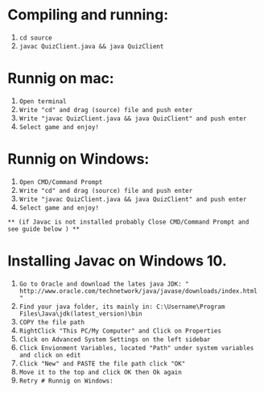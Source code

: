 # Compiling and running: 
1. ```cd source```
2. ```javac QuizClient.java && java QuizClient```

# Runnig on mac:
1. ```Open terminal```
2. ```Write "cd" and drag (source) file and push enter ```
3. ```Write "javac QuizClient.java && java QuizClient" and push enter```
4. ```Select game and enjoy! ```

# Runnig on Windows:
1. ```Open CMD/Command Prompt```
2. ```Write "cd" and drag (source) file and push enter ```
3. ```Write "javac QuizClient.java && java QuizClient" and push enter``` 
4. ```Select game and enjoy! ```

```** (if Javac is not installed probably Close CMD/Command Prompt and see guide below ) **```

# Installing Javac on Windows 10.
1. ```Go to Oracle and download the lates java JDK: " http://www.oracle.com/technetwork/java/javase/downloads/index.html "```
2. ```Find your java folder, its mainly in: C:\Username\Program Files\Java\jdk(latest_version)\bin```
3. ```COPY the file path```
4. ```RightClick "This PC/My Computer" and Click on Properties```
5. ```Click on Advanced System Settings on the left sidebar```
5. ```Click Envionment Variables, located "Path" under system variables and click on edit```
6. ```Click "New" and PASTE the file path click "OK"```
7. ```Move it to the top and click OK then Ok again```
8. ```Retry # Runnig on Windows:```